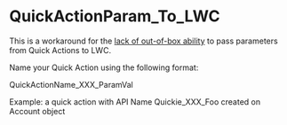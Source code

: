 # QuickActionParam_To_LWC
This is a workaround for the [lack of out-of-box ability](https://ideas.salesforce.com/s/idea/a0B8W00000GdY25UAF/ability-to-pass-parameters-to-lighting-component-from-quick-actions-in-lightning) to pass parameters from Quick Actions to LWC.

Name your Quick Action using the following format:

QuickActionName_XXX_ParamVal

Example: a quick action with API Name Quickie_XXX_Foo created on Account object
